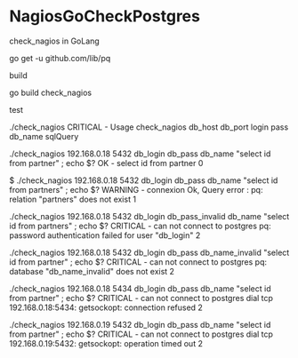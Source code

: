# NagiosGoCheckPostgres
check_nagios in GoLang

go get -u github.com/lib/pq

build

go build check_nagios

test

./check_nagios 
CRITICAL - Usage check_nagios db_host db_port login pass db_name sqlQuery

./check_nagios 192.168.0.18 5432 db_login db_pass db_name "select id from partner" ; echo $?
OK - select id from partner
0

$ ./check_nagios 192.168.0.18 5432 db_login db_pass db_name "select id from partners" ; echo $?
WARNING - connexion Ok, Query error : pq: relation "partners" does not exist
1

./check_nagios 192.168.0.18 5432 db_login db_pass_invalid db_name "select id from partners" ; echo $?
CRITICAL - can not connect to postgres pq: password authentication failed for user "db_login"
2

./check_nagios 192.168.0.18 5432 db_login db_pass db_name_invalid "select id from partner" ; echo $?
CRITICAL - can not connect to postgres pq: database "db_name_invalid" does not exist
2

./check_nagios 192.168.0.18 5434 db_login db_pass db_name "select id from partner" ; echo $?
CRITICAL - can not connect to postgres dial tcp 192.168.0.18:5434: getsockopt: connection refused
2

./check_nagios 192.168.0.19 5432 db_login db_pass db_name "select id from partner" ; echo $?
CRITICAL - can not connect to postgres dial tcp 192.168.0.19:5432: getsockopt: operation timed out
2
